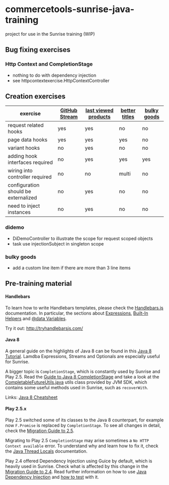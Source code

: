 # commercetools-sunrise-java-training

project for use in the Sunrise training (WIP)

## Bug fixing exercises

### Http Context and CompletionStage
* nothing to do with dependency injection
* see httpcontextexercise.HttpContextController

## Creation exercises

| exercise  | [GitHub Stream](app/githubstream/README.md) | [last viewed products](app/lastviewedproducts/README.md) |[better titles](app/bettertitles/README.md) |[bulky goods](app/bulkygoods/README.md) |
| ----------| --------------------------------------------|----------------------| ----------------------| ----------------------|
|request related hooks| yes | yes |no | no |
|page data hooks| yes | yes |yes |no |
|variant hooks|no|yes|no | no |
|adding hook interfaces required | no | yes |yes |yes |
| wiring into controller required  | no |no |multi|no |
| configuration should be externalized  | no |yes |no|no |
| need to inject instances  | no | yes |no|no |

### didemo
* DiDemoController to illustrate the scope for request scoped objects
* task use injectionSubject in singleton scope

### bulky goods

* add a custom line item if there are more than 3 line items


## Pre-training material

#### Handlebars
To learn how to write Handlebars templates, please check the [Handlebars.js](http://handlebarsjs.com/) documentation. In particular, the sections about [Expressions](http://handlebarsjs.com/expressions.html), [Built-In Helpers](http://handlebarsjs.com/builtin_helpers.html) and [@data Variables](http://handlebarsjs.com/reference.html#data).

Try it out: http://tryhandlebarsjs.com/

#### Java 8
A general guide on the highlights of Java 8 can be found in this [Java 8 Tutorial](http://winterbe.com/posts/2014/03/16/java-8-tutorial/). Lamdba Expressions, Streams and Optionals are especially useful for Sunrise.

A bigger topic is `CompletionStage`, which is constantly used by Sunrise and Play 2.5. Read the [Guide to Java 8 CompletionStage](http://www.nurkiewicz.com/2013/05/java-8-definitive-guide-to.html) and take a look at the [CompletableFutureUtils.java](http://commercetools.github.io/commercetools-jvm-sdk/apidocs/io/sphere/sdk/utils/CompletableFutureUtils.html) utils class provided by JVM SDK, which contains some useful methods used in Sunrise, such as `recoverWith`.

Links: [Java 8 Cheatsheet](https://drive.google.com/a/commercetools.de/file/d/0B6I3hlPXzkVhUlJKLXZoTTZKaDQ/view)

#### Play 2.5.x
Play 2.5 switched some of its classes to the Java 8 counterpart, for example now `F.Promise` is replaced by `CompletionStage`. To see all changes in detail, check the [Migration Guide to 2.5](https://www.playframework.com/documentation/2.5.x/JavaMigration25).

Migrating to Play 2.5 `CompletionStage` may arise sometimes a `No HTTP Context available` error. To understand why and learn how to fix it, check the [Java Thread Locals](https://www.playframework.com/documentation/2.5.x/ThreadPools#Java-thread-locals) documentation.

Play 2.4 offered Dependency Injection using Guice by default, which is heavily used in Sunrise. Check what is affected by this change in the [Migration Guide to 2.4](https://www.playframework.com/documentation/2.5.x/Migration24#Dependency-Injection). Read further information on how to use [Java Dependency Injection](https://www.playframework.com/documentation/2.5.x/JavaDependencyInjection) and [how to test](https://www.playframework.com/documentation/2.5.x/JavaFunctionalTest#Injecting-tests) with it.
